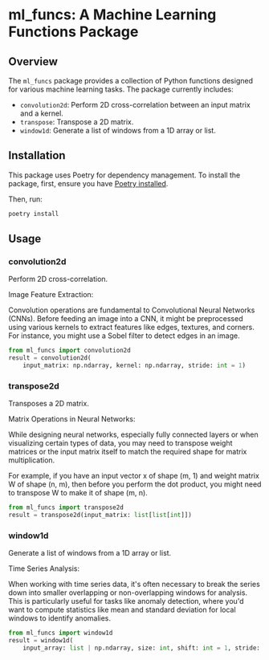 # ml_funcs: A Machine Learning Functions Package

## Overview

The `ml_funcs` package provides a collection of Python functions designed for various machine learning tasks. The package currently includes:

- `convolution2d`: Perform 2D cross-correlation between an input matrix and a kernel.
- `transpose`: Transpose a 2D matrix.
- `window1d`: Generate a list of windows from a 1D array or list.

## Installation

This package uses Poetry for dependency management. To install the package, first, ensure you have [Poetry installed](https://python-poetry.org/docs/#installation).

Then, run:

```bash
poetry install
```

## Usage

### convolution2d

Perform 2D cross-correlation.

Image Feature Extraction:

Convolution operations are fundamental to Convolutional Neural Networks (CNNs). Before feeding an image into a CNN, it might be preprocessed using various kernels to extract features like edges, textures, and corners. For instance, you might use a Sobel filter to detect edges in an image.


```python
from ml_funcs import convolution2d
result = convolution2d(
    input_matrix: np.ndarray, kernel: np.ndarray, stride: int = 1)
```


### transpose2d

Transposes a 2D matrix.

Matrix Operations in Neural Networks:

While designing neural networks, especially fully connected layers or when visualizing certain types of data, you may need to transpose weight matrices or the input matrix itself to match the required shape for matrix multiplication.

For example, if you have an input vector x of shape (m, 1) and weight matrix W of shape (n, m), then before you perform the dot product, you might need to transpose W to make it of shape (m, n).

```python
from ml_funcs import transpose2d
result = transpose2d(input_matrix: list[list[int]])
```


### window1d

Generate a list of windows from a 1D array or list.

Time Series Analysis:

When working with time series data, it's often necessary to break the series down into smaller overlapping or non-overlapping windows for analysis. This is particularly useful for tasks like anomaly detection, where you'd want to compute statistics like mean and standard deviation for local windows to identify anomalies.

```python
from ml_funcs import window1d
result = window1d(
    input_array: list | np.ndarray, size: int, shift: int = 1, stride: int = 1)
```


